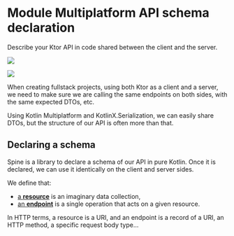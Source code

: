 # Module Multiplatform API schema declaration

Describe your Ktor API in code shared between the client and the server.

<a href="https://search.maven.org/search?q=g:dev.opensavvy.spine.api"><img src="https://img.shields.io/maven-central/v/dev.opensavvy.spine/api.svg?label=Maven%20Central"></a>

<a href="https://gitlab.com/opensavvy/wiki/-/blob/main/stability.md#stability-levels"><img src="https://badgen.net/static/Stability/experimental/purple"></a>

When creating fullstack projects, using both Ktor as a client and a server, we need to make sure we are calling the same endpoints on both sides, with the same expected DTOs, etc.

Using Kotlin Multiplatform and KotlinX.Serialization, we can easily share DTOs, but the structure of our API is often more than that.

## Declaring a schema

Spine is a library to declare a schema of our API in pure Kotlin. Once it is declared, we can use it identically on the client and server sides.

We define that:

- [a **resource**](opensavvy.spine.typed.Resource) is an imaginary data collection,
- [an **endpoint**](opensavvy.spine.typed.Endpoint) is a single operation that acts on a given resource.

In HTTP terms, a resource is a URI, and an endpoint is a record of a URI, an HTTP method, a specific request body type…
